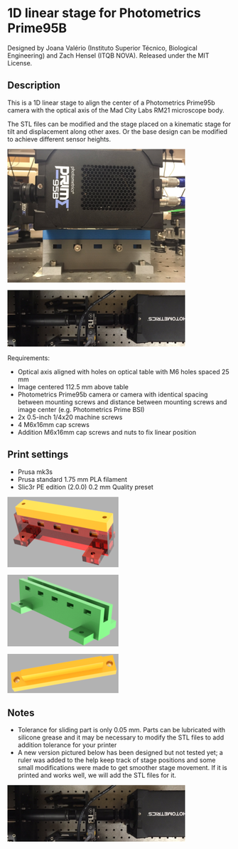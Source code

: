 # 1D linear stage for Photometrics Prime95B

Designed by Joana Valério (Instituto Superior Técnico, Biological Engineering) and Zach Hensel (ITQB NOVA). Released under the MIT License.

## Description

This is a 1D linear stage to align the center of a Photometrics Prime95b camera with the optical axis of the Mad City Labs RM21 microscope body.

The STL files can be modified and the stage placed on a kinematic stage for tilt and displacement along other axes. Or the base design can be modified to achieve different sensor heights.

![Assembled stage](v3build_side.png)

![Assembled mount](v3build_top.png)

Requirements: 
  * Optical axis aligned with holes on optical table with M6 holes spaced 25 mm
  * Image centered 112.5 mm above table
  * Photometrics Prime95b camera or camera with identical spacing between mounting screws and distance between mounting screws and image center (e.g. Photometrics Prime BSI)
  * 2x 0.5-inch 1/4x20 machine screws
  * 4 M6x16mm cap screws
  * Addition M6x16mm cap screws and nuts to fix linear position

## Print settings

* Prusa mk3s
* Prusa standard 1.75 mm PLA filament
* Slic3r PE edition (2.0.0) 0.2 mm Quality preset

![Assembled stage](assembled.png)

![Assembled mount](base.png)

![Assembled mount](mount.png)

## Notes

* Tolerance for sliding part is only 0.05 mm. Parts can be lubricated with silicone grease and it may be necessary to modify the STL files to add addition tolerance for your printer
* A new version pictured below has been designed but not tested yet; a ruler was added to the help keep track of stage positions and some small modifications were made to get smoother stage movement. If it is printed and works well, we will add the STL files for it.

![New version](v3build_top.png)